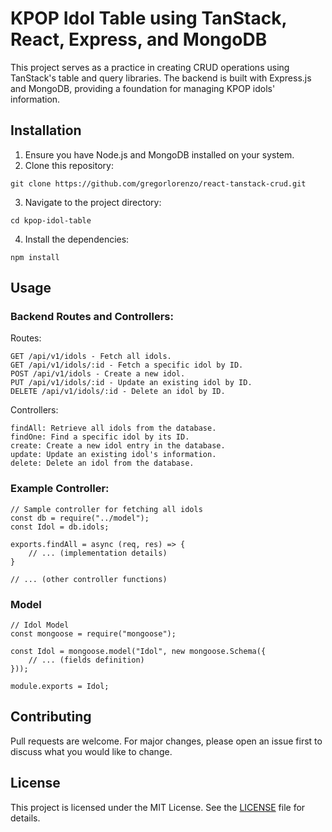 # KPOP Idol Table using TanStack, React, Express, and MongoDB

This project serves as a practice in creating CRUD operations using TanStack's table and query libraries. The backend is built with Express.js and MongoDB, providing a foundation for managing KPOP idols' information.

## Installation

1. Ensure you have Node.js and MongoDB installed on your system.
2. Clone this repository:
```
git clone https://github.com/gregorlorenzo/react-tanstack-crud.git
```
3. Navigate to the project directory:
```
cd kpop-idol-table
```
4. Install the dependencies:
```
npm install
```

## Usage

### Backend Routes and Controllers:
Routes:

    GET /api/v1/idols - Fetch all idols.
    GET /api/v1/idols/:id - Fetch a specific idol by ID.
    POST /api/v1/idols - Create a new idol.
    PUT /api/v1/idols/:id - Update an existing idol by ID.
    DELETE /api/v1/idols/:id - Delete an idol by ID.

Controllers:

    findAll: Retrieve all idols from the database.
    findOne: Find a specific idol by its ID.
    create: Create a new idol entry in the database.
    update: Update an existing idol's information.
    delete: Delete an idol from the database.

### Example Controller:
```
// Sample controller for fetching all idols
const db = require("../model");
const Idol = db.idols;

exports.findAll = async (req, res) => {
    // ... (implementation details)
}

// ... (other controller functions)

```

### Model
```
// Idol Model
const mongoose = require("mongoose");

const Idol = mongoose.model("Idol", new mongoose.Schema({
    // ... (fields definition)
}));

module.exports = Idol;

```
## Contributing

Pull requests are welcome. For major changes, please open an issue first
to discuss what you would like to change.

## License

This project is licensed under the MIT License. See the [LICENSE](https://choosealicense.com/licenses/mit/) file for details.
